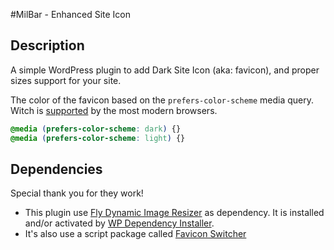 #MilBar - Enhanced Site Icon

## Description

A simple WordPress plugin to add Dark Site Icon (aka: favicon), and proper sizes support for your site.

The color of the favicon based on the `prefers-color-scheme` media query. Witch is [supported](https://caniuse.com/?search=prefers-color-scheme "Can I use") by the most modern browsers.


```css
@media (prefers-color-scheme: dark) {}
@media (prefers-color-scheme: light) {}
```

## Dependencies

Special thank you for they work!

- This plugin use [Fly Dynamic Image Resizer](https://wordpress.org/plugins/fly-dynamic-image-resizer/ "Wordpress Plugin - Fly Dynamic Image Resizer") as dependency. It is installed and/or activated by [WP Dependency Installer](https://github.com/afragen/wp-dependency-installer).
- It's also use a script package called [Favicon Switcher](https://github.com/rumkin/favicon-switcher)